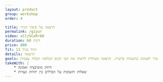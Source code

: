```yaml
---
layout: product
group: workshop
order: 4

title: הרצאה על סיפור הגיור
permalink: /giyur
video: xClz5CeRr60
duration: 60 דקות
price: 800
fit: החל מגיל 11
details: הרצאה
goals: קבלה עצמית מתחברת באופן ישיר לאמונה בהשגחה פרטית. הרצאה מעודדת לראות את חצי הכוס המלאה וקבלה עצמית
takeWith: |
    * חיזוק מוטיבציה ואמונה
    * שאלות ותשובות על הבדלים בין יהדות ונצרות
---
```

